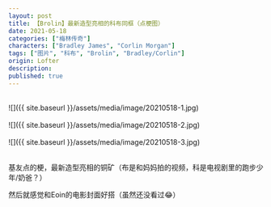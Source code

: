 ```yaml
---
layout: post
title: 【Brolin】最新造型亮相的科布同框（点梗图）
date: 2021-05-18
categories: ["梅林传奇"]
characters: ["Bradley James", "Corlin Morgan"]
tags: ["图片", "科布", "Brolin", "Bradley/Corlin"]
origin: Lofter
description: 
published: true
---
```


<br>
![]({{ site.baseurl }}/assets/media/image/20210518-1.jpg)
<br><br>
![]({{ site.baseurl }}/assets/media/image/20210518-2.jpg)
<br><br>
![]({{ site.baseurl }}/assets/media/image/20210518-3.jpg)
<br><br>

基友点的梗，最新造型亮相的铜矿（布是和妈妈拍的视频，科是电视剧里的跑步少年/奶爸？）

然后就感觉和Eoin的电影封面好搭（虽然还没看过😂）

